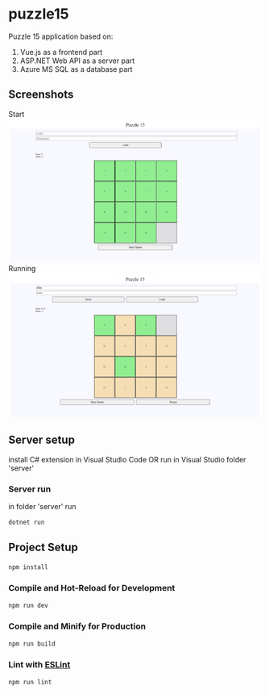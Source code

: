 # puzzle15

Puzzle 15 application based on:
  1. Vue.js as a frontend part 
  1. ASP.NET Web API as a server part
  1. Azure MS SQL as a database part

## Screenshots

<p align-items="center">
    <div> Start </div>
    <img src="./public/puzzle-15-start-screen.png" >
    <div> Running </div>
    <img src="./public/puzzle-15-run-screen.png" >
</p>

## Server setup

install C# extension in Visual Studio Code
OR
run in Visual Studio folder 'server'

### Server run

in folder 'server' run

```sh
dotnet run
```



## Project Setup

```sh
npm install
```

### Compile and Hot-Reload for Development

```sh
npm run dev
```

### Compile and Minify for Production

```sh
npm run build
```

### Lint with [ESLint](https://eslint.org/)

```sh
npm run lint
```
